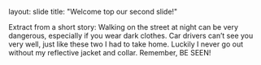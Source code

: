 layout: slide
title: "Welcome top our second slide!"

Extract from a short story:
Walking on the street at night can be very dangerous, especially if you wear dark clothes.
Car drivers can’t see you very well, just like these two I had to take home. Luckily I 
never go out without my reflective jacket and collar. Remember, BE SEEN!

